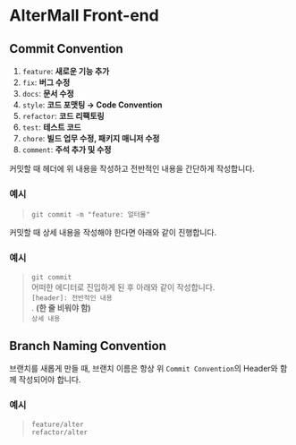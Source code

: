 # AlterMall Front-end

## Commit Convention

1. `feature`: **새로운 기능 추가**
2. `fix`: **버그 수정**
3. `docs`: **문서 수정**
4. `style`: **코드 포맷팅 → Code Convention**
5. `refactor`: **코드 리팩토링**
6. `test`: **테스트 코드**
7. `chore`: **빌드 업무 수정, 패키지 매니저 수정**
8. `comment`: **주석 추가 및 수정**

커밋할 때 헤더에 위 내용을 작성하고 전반적인 내용을 간단하게 작성합니다.

### 예시

> `git commit -m "feature: 얼터몰"`

커밋할 때 상세 내용을 작성해야 한다면 아래와 같이 진행합니다.

### 예시

> `git commit`  
> 어떠한 에디터로 진입하게 된 후 아래와 같이 작성합니다.  
> `[header]: 전반적인 내용`  
> . **(한 줄 비워야 함)**  
> `상세 내용`

## Branch Naming Convention

브랜치를 새롭게 만들 때, 브랜치 이름은 항상 위 `Commit Convention`의 Header와 함께 작성되어야 합니다.

### 예시

> `feature/alter`  
> `refactor/alter`
